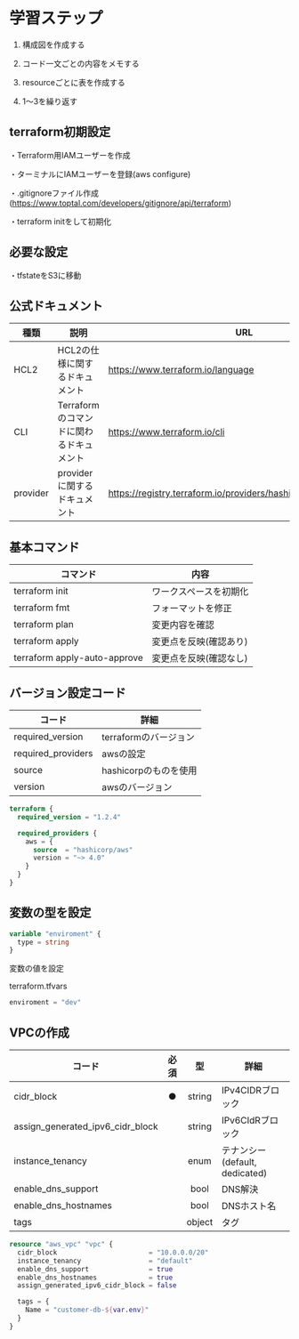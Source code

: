 # 学習ステップ

1. 構成図を作成する

2. コード一文ごとの内容をメモする

3. resourceごとに表を作成する

4. 1〜3を繰り返す

## terraform初期設定
・Terraform用IAMユーザーを作成

・ターミナルにIAMユーザーを登録(aws configure)

・.gitignoreファイル作成(https://www.toptal.com/developers/gitignore/api/terraform)

・terraform initをして初期化

## 必要な設定

・tfstateをS3に移動

## 公式ドキュメント

|  種類  |  説明  |  URL  |
|  ----  |  ----  |  ----  |
|  HCL2  |  HCL2の仕様に関するドキュメント  |  https://www.terraform.io/language  |
|  CLI  |  Terraformのコマンドに関わるドキュメント  |  https://www.terraform.io/cli  |
|  provider  |  providerに関するドキュメント  |  https://registry.terraform.io/providers/hashicorp/aws/latest/docs  |

## 基本コマンド

|コマンド|内容|
|----|----|
|terraform init|ワークスペースを初期化|
|terraform fmt|フォーマットを修正|
|terraform plan|変更内容を確認|
|terraform apply|変更点を反映(確認あり)|
|terraform apply-auto-approve|変更点を反映(確認なし)|

## バージョン設定コード

|  コード  |  詳細  |
|  ----  |  ----  |
|required_version|terraformのバージョン|
|required_providers|awsの設定|
|source|hashicorpのものを使用|
|version|awsのバージョン|

````terraform
terraform {
  required_version = "1.2.4"

  required_providers {
    aws = {
      source  = "hashicorp/aws"
      version = "~> 4.0"
    }
  }
}
````

<!-- 
## tfstateをS3に移動

### なぜ実装する必要があるのか。

各々で実行するとtfstateの整合性が取れなくなる。管理対象システムとは異なるアカウントに共有S3バケットを作る。

### ステップ

1. すでに共有バケットが存在するなら10に移動。
2. マネージメントコンソールでS3に移動
3. バケットを作成。名前とリージョンを追加する。それ以外の設定は基本デフォルト。
4. ブロックパブリックアクセスを全てのブロックを解除する。
5. バケットポリシーを編集。
6. バケットポリシー欄からポリシージェネレータを作成する。
7. ユーザーのARN、許可するアクション、バケットのARNを作成する。バケットARNを貼る時/*もつける。
8. バケットポリシーを作成後、貼る。不要な部分は削除する。
9. ブロックパブリックアドレスを元に戻す。
10. tfstateをバケットに入れるようにterraformを修正する。


````terraform
terraform {
  required_version = "1.2.4"

  required_providers {
    aws = {
      source  = "hashicorp/aws"
      version = "~> 4.0"
    }
  }
  
  # 追加
  backend "s3" {  
  bucket = "custoemr-db-bucket.tfstate"
  key = "customer-db-dev.tfstate"
  region = "ap-northeast-1"
  profile = "yamanaka@smasta"
  }
}
````


保存先を変更するため、
````terminal
terraform init
````

-->


## 変数の型を設定
````terraform
variable "enviroment" {
  type = string
}
````

変数の値を設定

terraform.tfvars

````terraform
enviroment = "dev"
````

## VPCの作成

|  コード  |  必須  |  型  |  詳細  |
|  ----  |  :--: |  :--:  |  ----  |
|  cidr_block  |  ●  |  string  |  IPv4CIDRブロック  |
|  assign_generated_ipv6_cidr_block  ||  string  |  IPv6CIdRブロック  |
|  instance_tenancy  ||  enum  |  テナンシー(default, dedicated)  |
|  enable_dns_support  ||  bool  |  DNS解決  |
|  enable_dns_hostnames  ||  bool  |  DNSホスト名  |
|  tags  ||  object  |  タグ  |

````terraform
resource "aws_vpc" "vpc" {
  cidr_block                       = "10.0.0.0/20"
  instance_tenancy                 = "default"
  enable_dns_support               = true
  enable_dns_hostnames             = true
  assign_generated_ipv6_cidr_block = false

  tags = {
    Name = "customer-db-${var.env}"
  }
}
````
